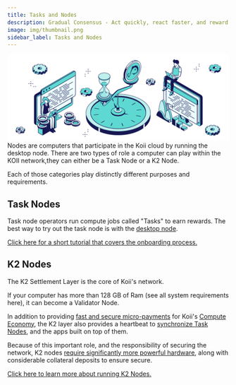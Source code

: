 ```yaml
---
title: Tasks and Nodes
description: Gradual Consensus - Act quickly, react faster, and reward slowly.
image: img/thumbnail.png
sidebar_label: Tasks and Nodes
---
```


![Banner](./img/runatasknode.svg)
Nodes are computers that participate in the Koii cloud by running the desktop node. There are two types of role a computer can play within the KOII network,they can either be a Task Node or a K2 Node.

Each of those categories play distinctly different purposes and requirements.

## Task Nodes

Task node operators run compute jobs called "Tasks" to earn rewards. The best way to try out the task node is with the [desktop node](https://koii.network/node).

[Click here for a short tutorial that covers the onboarding process.](/run-a-node/task-nodes/how-to-run-a-desktop-node)

## K2 Nodes

The K2 Settlement Layer is the core of Koii's network.

If your computer has more than 128 GB of Ram (see all system requirements here), it can become a Validator Node.

In addition to providing [fast and secure micro-payments](/develop/settlement-layer/k2-tick-tock-fast-blocks) for Koii's [Compute Economy](/concepts/ways-to-get-koii/compute-sharing-marketplace/), the K2 layer also provides a heartbeat to [synchronize Task Nodes](/develop/write-a-koii-task/task-development-kit-tdk/using-the-task-namespace/timestamp-round-and-slot), and the apps built on top of them.

Because of this important role, and the responsibility of securing the network, K2 nodes [require significantly more powerful hardware](/run-a-node/k2-nodes/system-requirements), along with considerable collateral deposits to ensure secure.

[Click here to learn more about running K2 Nodes.](/run-a-node/k2-nodes/how-to-run-a-k2-node)
